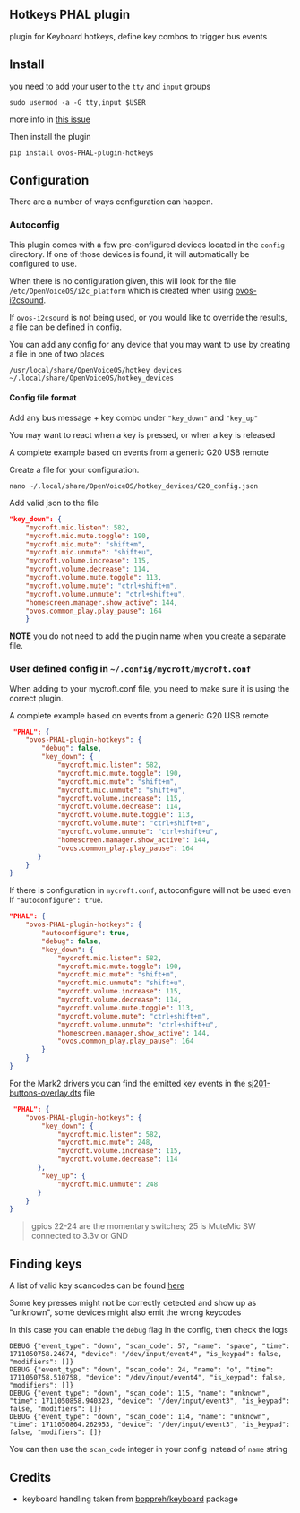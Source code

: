## Hotkeys PHAL plugin

plugin for Keyboard hotkeys, define key combos to trigger bus events

## Install

you need to add your user to the `tty` and `input` groups

`sudo usermod -a -G tty,input $USER`

more info in [this issue](https://github.com/boppreh/keyboard/issues/312)

Then install the plugin

`pip install ovos-PHAL-plugin-hotkeys`

## Configuration

There are a number of ways configuration can happen.

### Autoconfig

This plugin comes with a few pre-configured devices located in the `config` directory.  If one of those devices is found, it will automatically be configured to use.

When there is no configuration given, this will look for the file `/etc/OpenVoiceOS/i2c_platform` which is created when using [ovos-i2csound](https://github.com/OpenVoiceOS/ovos-i2csound).

If `ovos-i2csound` is not being used, or you would like to override the results, a file can be defined in config.

You can add any config for any device that you may want to use by creating a file in one of two places

`/usr/local/share/OpenVoiceOS/hotkey_devices`
`~/.local/share/OpenVoiceOS/hotkey_devices`

#### Config file format

Add any bus message + key combo under `"key_down"` and  `"key_up"`

You may want to react when a key is pressed, or when a key is released

A complete example based on events from a generic G20 USB remote

Create a file for your configuration.

`nano ~/.local/share/OpenVoiceOS/hotkey_devices/G20_config.json`

Add valid json to the file

```json
"key_down": {
    "mycroft.mic.listen": 582,
    "mycroft.mic.mute.toggle": 190,
    "mycroft.mic.mute": "shift+m",
    "mycroft.mic.unmute": "shift+u",
    "mycroft.volume.increase": 115,
    "mycroft.volume.decrease": 114,
    "mycroft.volume.mute.toggle": 113,
    "mycroft.volume.mute": "ctrl+shift+m",
    "mycroft.volume.unmute": "ctrl+shift+u",
    "homescreen.manager.show_active": 144,
    "ovos.common_play.play_pause": 164
    }
```

**NOTE** you do not need to add the plugin name when you create a separate file.

### User defined config in `~/.config/mycroft/mycroft.conf`

When adding to your mycroft.conf file, you need to make sure it is using the correct plugin.

A complete example based on events from a generic G20 USB remote

```json
 "PHAL": {
    "ovos-PHAL-plugin-hotkeys": {
        "debug": false,
        "key_down": {
            "mycroft.mic.listen": 582,
            "mycroft.mic.mute.toggle": 190,
            "mycroft.mic.mute": "shift+m",
            "mycroft.mic.unmute": "shift+u",
            "mycroft.volume.increase": 115,
            "mycroft.volume.decrease": 114,
            "mycroft.volume.mute.toggle": 113,
            "mycroft.volume.mute": "ctrl+shift+m",
            "mycroft.volume.unmute": "ctrl+shift+u",
            "homescreen.manager.show_active": 144,
            "ovos.common_play.play_pause": 164
       }
    }
}
```

If there is configuration in `mycroft.conf`, autoconfigure will not be used even if `"autoconfigure": true`.

```json
"PHAL": {
    "ovos-PHAL-plugin-hotkeys": {
        "autoconfigure": true,
        "debug": false,
        "key_down": {
            "mycroft.mic.listen": 582,
            "mycroft.mic.mute.toggle": 190,
            "mycroft.mic.mute": "shift+m",
            "mycroft.mic.unmute": "shift+u",
            "mycroft.volume.increase": 115,
            "mycroft.volume.decrease": 114,
            "mycroft.volume.mute.toggle": 113,
            "mycroft.volume.mute": "ctrl+shift+m",
            "mycroft.volume.unmute": "ctrl+shift+u",
            "homescreen.manager.show_active": 144,
            "ovos.common_play.play_pause": 164
        }
    }
}
```

For the Mark2 drivers you can find the emitted key events in  the [sj201-buttons-overlay.dts](https://github.com/OpenVoiceOS/VocalFusionDriver/blob/main/sj201-buttons-overlay.dts#L18) file

```json
 "PHAL": {
    "ovos-PHAL-plugin-hotkeys": {
        "key_down": {
            "mycroft.mic.listen": 582,
            "mycroft.mic.mute": 248,
            "mycroft.volume.increase": 115,
            "mycroft.volume.decrease": 114
       },
        "key_up": {
            "mycroft.mic.unmute": 248
       }
    }
}
```
> gpios 22-24 are the momentary switches; 25 is MuteMic SW connected to 3.3v or GND


## Finding keys

A list of valid key scancodes can be found [here](http://wiki.linuxcnc.org/cgi-bin/wiki.pl?Scancodes)

Some key presses might not be correctly detected and show up as "unknown", some devices might also emit the wrong keycodes

In this case you can enable the `debug` flag in the config, then check the logs

```commandline
DEBUG {"event_type": "down", "scan_code": 57, "name": "space", "time": 1711050758.24674, "device": "/dev/input/event4", "is_keypad": false, "modifiers": []}
DEBUG {"event_type": "down", "scan_code": 24, "name": "o", "time": 1711050758.510758, "device": "/dev/input/event4", "is_keypad": false, "modifiers": []}
DEBUG {"event_type": "down", "scan_code": 115, "name": "unknown", "time": 1711050858.940323, "device": "/dev/input/event3", "is_keypad": false, "modifiers": []}
DEBUG {"event_type": "down", "scan_code": 114, "name": "unknown", "time": 1711050864.262953, "device": "/dev/input/event3", "is_keypad": false, "modifiers": []}
```

You can then use the `scan_code` integer in your config instead of `name` string

## Credits

- keyboard handling taken from [boppreh/keyboard](https://github.com/boppreh/keyboard) package
